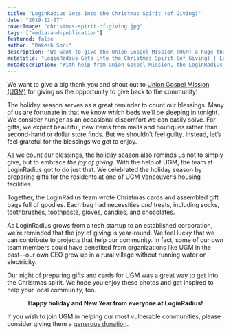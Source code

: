 ```yaml
---
title: "LoginRadius Gets into the Christmas Spirit (of Giving)"
date: "2019-12-17"
coverImage: "christmas-spirit-of-giving.jpg"
tags: ["media-and-publication"]
featured: false 
author: "Rakesh Soni"
description: "We want to give the Union Gospel Mission (UGM) a huge thank you and shout out for giving us the chance to give the world back!"
metatitle: "LoginRadius Gets into the Christmas Spirit (of Giving) | LoginRadius"
metadescription: "With help from Union Gospel Mission, the LoginRadius Team prepares care packages for the community to celebrate the holidays."
---
```



We want to give a big thank you and shout out to [Union Gospel Mission (UGM)](https://www.ugm.ca/) for giving us the opportunity to give back to the community! 

The holiday season serves as a great reminder to count our blessings. Many of us are fortunate in that we know which beds we’ll be sleeping in tonight. We consider hunger as an occasional discomfort we can easily solve. For gifts, we expect beautiful, new items from malls and boutiques rather than second-hand or dollar store finds. But we shouldn’t feel guilty. Instead, let’s feel grateful for the blessings we get to enjoy.

As we count our blessings, the holiday season also reminds us not to simply give, but to embrace _the joy of giving_. With the help of UGM, the team at LoginRadius got to do just that. We celebrated the holiday season by preparing gifts for the residents at one of UGM Vancouver’s housing facilities. 

Together, the LoginRadius team wrote Christmas cards and assembled gift bags full of goodies. Each bag had necessities _and_ treats, including socks, toothbrushes, toothpaste, gloves, candies, and chocolates.

As LoginRadius grows from a tech startup to an established corporation, we’re reminded that the joy of giving is year-round. We feel lucky that we can contribute to projects that help our community. In fact, some of our own team members could have benefited from organizations like UGM in the past—our own CEO grew up in a rural village without running water or electricity. 

Our night of preparing gifts and cards for UGM was a great way to get into the Christmas spirit. We hope you enjoy these photos and get inspired to help your local community, too.


<center>

**Happy holiday and New Year from everyone at LoginRadius!**

</center>


If you wish to join UGM in helping our most vulnerable communities, please consider giving them a [generous donation](https://www.ugm.ca/donate/?noredirect=1).
